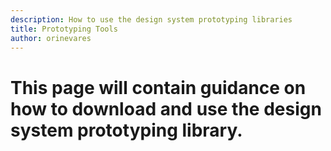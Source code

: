 ```yaml
---
description: How to use the design system prototyping libraries
title: Prototyping Tools
author: orinevares
---
```


# This page will contain guidance on how to download and use the design system prototyping library.
